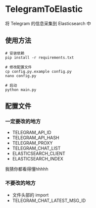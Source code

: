 # TelegramToElastic

将 Telegram 的信息采集到 Elasticsearch 中

## 使用方法

```shell
# 安装依赖
pip install -r requirements.txt

# 修改配置文件
cp config.py.example config.py
nano config.py

# 启动
python main.py
```

## 配置文件

### 一定要改的地方
* TELEGRAM_API_ID
* TELEGRAM_API_HASH
* TELEGRAM_PROXY
* TELEGRAM_CHAT_LIST
* ELASTICSEARCH_CLIENT
* ELASTICSEARCH_INDEX

我猜你都看得懂hhhhh

### 不要改的地方
* 文件头部的 import
* TELEGRAM_CHAT_LATEST_MSG_ID

